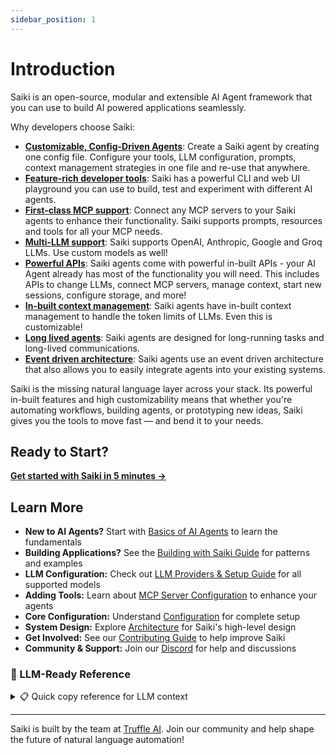 ```yaml
---
sidebar_position: 1
---
```


# Introduction

Saiki is an open-source, modular and extensible AI Agent framework that you can use to build AI powered applications seamlessly. 

Why developers choose Saiki:

- **<ins>Customizable, Config-Driven Agents</ins>**: Create a Saiki agent by creating one config file. Configure your tools, LLM configuration, prompts, context management strategies in one file and re-use that anywhere. 
- **<ins>Feature-rich developer tools</ins>**: Saiki has a powerful CLI and web UI playground you can use to build, test and experiment with different AI agents.
- **<ins>First-class MCP support</ins>**: Connect any MCP servers to your Saiki agents to enhance their functionality. Saiki supports prompts, resources and tools for all your MCP needs.
- **<ins>Multi-LLM support</ins>**: Saiki supports OpenAI, Anthropic, Google and Groq LLMs. Use custom models as well! 
- **<ins>Powerful APIs</ins>**: Saiki agents come with powerful in-built APIs - your AI Agent already has most of the functionality you will need. This includes APIs to change LLMs, connect MCP servers, manage context, start new sessions, configure storage, and more!
- **<ins>In-built context management</ins>**: Saiki agents have in-built context management to handle the token limits of LLMs. Even this is customizable!
- **<ins>Long lived agents</ins>**: Saiki agents are designed for long-running tasks and long-lived communications.
- **<ins>Event driven architecture</ins>**: Saiki agents use an event driven architecture that also allows you to easily integrate agents into your existing systems.

Saiki is the missing natural language layer across your stack. Its powerful in-built features and high customizability means that whether you're automating workflows, building agents, or prototyping new ideas, Saiki gives you the tools to move fast — and bend it to your needs. 


## Ready to Start?

**[Get started with Saiki in 5 minutes →](./quick-start)**

## Learn More

- **New to AI Agents?** Start with [Basics of AI Agents](../learn/what-is-an-ai-agent) to learn the fundamentals
- **Building Applications?** See the [Building with Saiki Guide](../tutorials/building-with-saiki/introduction) for patterns and examples
- **LLM Configuration:** Check out [LLM Providers & Setup Guide](../guides/configuring-saiki/llm/providers) for all supported models
- **Adding Tools:** Learn about [MCP Server Configuration](../guides/configuring-saiki/mcpServers) to enhance your agents
- **Core Configuration:** Understand [Configuration](../guides/configuring-saiki/overview) for complete setup
- **System Design:** Explore [Architecture](../architecture/overview) for Saiki's high-level design
- **Get Involved:** See our [Contributing Guide](https://github.com/truffle-ai/saiki/blob/main/CONTRIBUTING.md) to help improve Saiki
- **Community & Support:** Join our [Discord](https://discord.gg/GFzWFAAZcm) for help and discussions

### 🤖 LLM-Ready Reference

<details>
<summary>📋 Quick copy reference for LLM context</summary>

<div style={{"maxHeight": "400px", "overflow": "auto", "padding": "1rem", "border": "1px solid #ccc", "borderRadius": "8px", "fontSize": "0.85em", "fontFamily": "monospace"}}>

```
SAIKI FRAMEWORK REFERENCE

Saiki: Configuration-driven AI agent framework
- Config over code: Define agents in YAML
- Multi-LLM: OpenAI, Anthropic, Google, Groq, OpenAI-compatible 
- Tools: Connect via MCP (Model Context Protocol) servers
- Interfaces: CLI, Web UI, Discord/Telegram bots, APIs

BASIC CONFIG:
llm:
  provider: openai|anthropic|google|groq
  model: gpt-4.1-mini|claude-4-sonnet-20250514|gemini-2.5-pro-exp-03-25|llama-3.3-70b-versatile
  apiKey: $API_KEY
  systemPrompt: "Your role and instructions"
mcpServers:
  filesystem: {type: stdio, command: npx, args: ["-y", "@modelcontextprotocol/server-filesystem", "."]}
  puppeteer: {type: stdio, command: npx, args: ["-y", "@truffle-ai/puppeteer-server"]}

USAGE:
- CLI: saiki "command" or saiki (interactive)
- Web: saiki --mode web (http://localhost:3000)
- Bots: saiki --mode discord|telegram
- Code: import {createSaikiAgent} from '@truffle-ai/saiki'

POPULAR MCP SERVERS:
- @modelcontextprotocol/server-filesystem (file ops)
- @truffle-ai/puppeteer-server (web automation)  
- @modelcontextprotocol/server-git (git ops)
- @modelcontextprotocol/server-sqlite (database)

API (when in web mode):
- POST /api/message-sync {"message": "text"}
- POST /api/mcp/servers/{id}/tools/{name}/execute {"arguments": {}}
- WebSocket: ws://localhost:3001/ws

PROGRAMMATIC:
import {loadConfigFile, createSaikiAgent} from '@truffle-ai/saiki';
const agent = await createSaikiAgent(await loadConfigFile('./config.yml'));
const response = await agent.run("request");

BEST PRACTICES:
- Specific system prompts with tool usage guidance
- Choose minimal necessary tools (reduces tokens)
- Use environment variables for API keys
- Error handling with try-catch
- gpt-4.1-mini for speed, temperature: 0.1 for determinism

QUICK START:
npm install -g @truffle-ai/saiki
saiki init project-name
# Add API keys to .env
# Configure saiki/agents/saiki.yml
saiki "what can you help with?"
```

</div>

</details>

---

Saiki is built by the team at [Truffle AI](https://trytruffle.ai). Join our community and help shape the future of natural language automation!